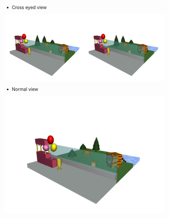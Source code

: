 - Cross eyed view

![Image of cross eyed view of the mini zoo island](https://github.com/soffiecoffie/VR-AR-XR/blob/main/Zoo/images/cross_eyed.PNG)

- Normal view

![Image of normal view of the mini zoo island](https://github.com/soffiecoffie/VR-AR-XR/blob/main/Zoo/images/normal.PNG)
